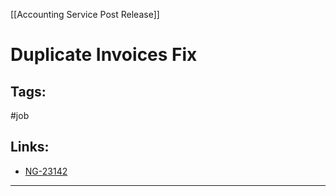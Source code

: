 [[Accounting Service Post Release]]

# Duplicate Invoices Fix

## Tags:
#job

## Links:
- [NG-23142](https://globalization-partners.atlassian.net/jira/software/c/projects/NG/boards/353?modal=detail&selectedIssue=NG-23142)
---

##